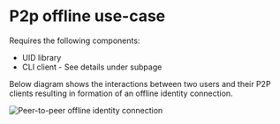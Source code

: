 # P2p offline use-case

Requires the following components:

* UID library
* CLI client - See details under subpage

Below diagram shows the interactions between two users and their P2P clients resulting in formation of an offline identity connection.

![Peer-to-peer offline identity connection](<../../../../.gitbook/assets/image (3) (1) (1).png>)

###
